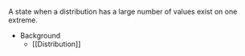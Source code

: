 A state when a distribution has a large number of values exist on one extreme.

* Background
	* [[Distribution]]